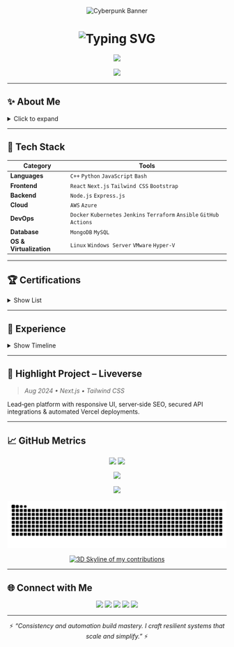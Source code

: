 <!-- 3D Neon Banner -->
<p align="center">
  <img src="https://media1.giphy.com/media/v1.Y2lkPTc5MGI3NjExbnJjMHZuZzVxbDVxaWxiOThubWJuMXZveXc5M2d6cGFjems2MjFxbyZlcD12MV9naWZzX3NlYXJjaCZjdD1n/xCCqt6qDewWf6zriPX/200w.gif" width="10%" alt="Cyberpunk Banner"/>
</p>

<h1 align="center">
  <img src="https://readme-typing-svg.herokuapp.com/?font=Fira+Code&size=36&duration=3500&pause=1000&color=00FAD9&center=true&vCenter=true&width=940&height=120&lines=Hey!+I%E2%80%99m+Awnish+Prasad+Sharma;🚀+DevOps+%26+Full‑Stack+Wizard;⚡+Cloud+%26+Generative+AI+Explorer" alt="Typing SVG">
</h1>

<p align="center">
  <img src="https://skillicons.dev/icons?i=aws,docker,kubernetes,terraform,react,nextjs,nodejs,js,ts,tailwindcss,cpp,python,bash,mongodb,git" />
</p>

<!-- Profile Views counter -->
<p align="center">
  <img src="https://komarev.com/ghpvc/?username=awnishprasad99&style=flat-square&color=00d9ff"/>
</p>

---

## ✨ About Me
<details>
  <summary>Click to expand</summary>

- 🔭 I’m currently working at **Segenext Infotech LLC**  
- 👨‍💻 Previously at **Metageeks Technology** as a MERN Stack Developer  
- 🌱 Currently deep‑diving into **Advanced DevOps & Generative AI**  
- 🏗️ Building cloud‑native products with **Next.js, Docker, Firebase & Terraform**  
- 💬 Ask me about **React, CI/CD, Cloud Platforms, Linux, Tailwind, Node.js**  
- 📫 Reach me at **awnishprasad99@gmail.com**  
- 📄 [My Resume](https://drive.google.com/file/d/1sKI37FmfVBcGl1h69DRzcgxK1jzyw7aH/view?usp=drive_link)  
- 🌐 [Portfolio](https://magnificent-cheesecake-3df438.netlify.app/)

</details>

---

## 🚀 Tech Stack
| Category | Tools |
| -------- | ----- |
| **Languages** | `C++` `Python` `JavaScript` `Bash` |
| **Frontend** | `React` `Next.js` `Tailwind CSS` `Bootstrap` |
| **Backend** | `Node.js` `Express.js` |
| **Cloud** | `AWS` `Azure` |
| **DevOps** | `Docker` `Kubernetes` `Jenkins` `Terraform` `Ansible` `GitHub Actions` |
| **Database** | `MongoDB` `MySQL` |
| **OS & Virtualization** | `Linux` `Windows Server` `VMware` `Hyper‑V` |

---

## 🏆 Certifications
<details>
  <summary>Show List</summary>

- AWS Academy Cloud Foundations  
- AWS Cloud Practitioner Essentials  
- Getting Started with AWS Cloud Essentials  
- Oracle APEX Foundation & Oracle Cloud Essentials  
- Introduction to Generative AI (Google Cloud)  
- Generative AI for DevOps  
- Cloud Billing & Cost Management  
- Job Roles in the Cloud  
- Cloud Essentials Knowledge Badge  

</details>

---

## 💼 Experience
<details>
  <summary>Show Timeline</summary>

### **Segenext Infotech LLC** — *Gorakhpur, India*  
**Virtual Machine & Server Management — Mar 2025 → Present**  
- Managed VMware, Hyper‑V & VirtualBox clusters  
- Automated backup, monitoring & hardening pipelines  
- Optimized RDP/SSH provisioning via Ansible

### **Metageeks Technology** — *Noida, India*  
**MERN Stack Developer — Feb 2025 → Mar 2025**  
- Built SEO‑friendly React/Next.js apps with Tailwind & Redux  
- Set up zero‑downtime CI/CD on Firebase & Vercel  
- Integrated Auth0 & Firebase authentication

</details>

---

## 🌟 Highlight Project – **Liveverse**
> *Aug 2024 • Next.js • Tailwind CSS*

Lead‑gen platform with responsive UI, server‑side SEO, secured API integrations & automated Vercel deployments.

---

## 📈 GitHub Metrics
<p align="center">
  <img src="https://github-readme-stats.vercel.app/api?username=awnishprasad99&show_icons=true&theme=tokyonight&include_all_commits=true&hide_border=true" />
  <img src="https://github-readme-stats.vercel.app/api/top-langs/?username=awnishprasad99&layout=compact&theme=tokyonight&hide_border=true" />
</p>
<p align="center">
  <img src="https://github-readme-streak-stats.herokuapp.com/?user=awnishprasad99&theme=tokyonight&hide_border=true"/>
</p>

<!-- Trophy & Skyline -->
<p align="center">
  <img src="https://github-profile-trophy.vercel.app/?username=awnishprasad99&theme=onedark&margin-w=15&margin-h=15" />
</p>

<!-- GitHub Contribution Snake -->
<p align="center">
  <img src="https://github.com/awnishprasad99/awnishprasad99/blob/output/github-contribution-grid-snake.svg" />
</p>

<!-- GitHub Skyline (replace `YEAR` with actual year and upload gif if needed) -->
<p align="center">
  <a href="https://skyline.github.com/awnishprasad99/2024">
    <img src="https://raw.githubusercontent.com/awnishprasad99/awnishprasad99/main/assets/skyline.gif" alt="3D Skyline of my contributions" width="70%" />
  </a>
</p>

---

## 🌐 Connect with Me
<p align="center">
  <a href="https://twitter.com/awnish_prasad"><img src="https://img.shields.io/badge/Twitter-1DA1F2?logo=twitter&logoColor=white&style=for-the-badge"></a>
  <a href="https://www.linkedin.com/in/awnish-prasad-b9b089212/"><img src="https://img.shields.io/badge/LinkedIn-0A66C2?logo=linkedin&logoColor=white&style=for-the-badge"></a>
  <a href="https://github.com/awnishprasad99"><img src="https://img.shields.io/badge/GitHub-181717?logo=github&logoColor=white&style=for-the-badge"></a>
  <a href="https://www.kaggle.com/awnishprasad"><img src="https://img.shields.io/badge/Kaggle-20BEFF?logo=kaggle&logoColor=white&style=for-the-badge"></a>
  <a href="mailto:awnishprasad99@gmail.com"><img src="https://img.shields.io/badge/Email-D14836?logo=gmail&logoColor=white&style=for-the-badge"></a>
</p>

---

<p align="center">
  ⚡ <i>“Consistency and automation build mastery. I craft resilient systems that scale and simplify.”</i> ⚡
</p>
